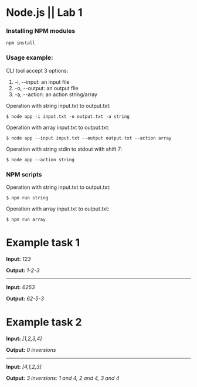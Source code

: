 # Node.js ||  Lab 1
### Installing NPM modules

```
npm install
```

### Usage example:

CLI tool accept 3 options:

1. -i, --input: an input file
2. -o, --output: an output file
3. -a, --action: an action string/array

Operation with string input.txt to output.txt:

```
$ node app -i input.txt -o output.txt -a string
```

Operation with array input.txt to output.txt:

```
$ node app --input input.txt --output output.txt --action array
```

Operation with string stdin to stdout with shift 7:

```
$ node app --action string
```

### NPM scripts

Operation with string input.txt to output.txt:

```
$ npm run string
```

Operation with array input.txt to output.txt:

```
$ npm run array
```

# Example task 1

**Input:** *123*

**Output:** *1-2-3*

-----------------

**Input:** *6253*

**Output:** *62-5-3*

# Example task 2

**Input:** *[1,2,3,4]*

**Output:** *0 inversions*

-----------------

**Input:** *[4,1,2,3]*

**Output:** *3 inversions: 1 and 4, 2 and 4, 3 and 4*
